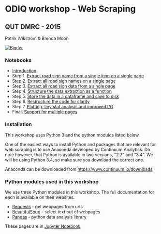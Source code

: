 # ODIQ workshop - Web Scraping

## QUT DMRC - 2015

Patrik Wikström & Brenda Moon

[![Binder](http://mybinder.org/badge.svg)](http://mybinder.org/repo/qut-dmrc/web-scraping-workshop)

### Notebooks

* [Introduction](index.ipynb)
* Step 1. [Extract road sign name from a single item on a single page](step1.ipynb)
* Step 2. [Extract all road sign names on a single page](step2.ipynb)
* Step 3. [Extract all road sign data from a single page](step3.ipynb)
* Step 4. [Structure the data extraction as a function](step4.ipynb)
* Step 5. [Store the data in a dataframe and save to disk](step5.ipynb)
* Step 6. [Restructure the code for clarity](step6.ipynb)
* Step 7. [Plotting, tiny stat analysis and improved I/O](step7.ipynb)
* Final. [Support for multiple pages](final.ipynb)

### Installation

This workshop uses Python 3 and the python modules listed below.

One of the easiest ways to install Python and packages that are relevant for web scraping is to use Anaconda developed by Continuum Analytics. Do note however, that Python is available in two versions, "2.7" and "3.4". We will be using Python 3.4, so make sure you download the correct one.

Anaconda can be downloaded from https://www.continuum.io/downloads

### Python modules used in this workshop

We use three Python modules in this workshop. The full documentation for each is available on their websites:

* [Requests](http://docs.python-requests.org/en/latest/) - get webpages from urls
* [BeautifulSoup](http://www.crummy.com/software/BeautifulSoup/) - select text out of webpages
* [Pandas](http://pandas.pydata.org/) - python data analysis library

These pages are in [Jupyter Notebook](https://jupyter.org/)
